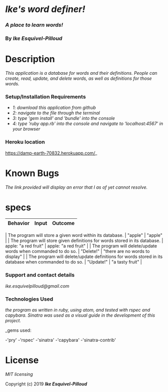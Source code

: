 # _Ike's word definer!_

### _A place to learn words!_

### By _**Ike Esquivel-Pilloud**_

# Description

_This application is a database for words and their definitions. People can create, read, update, and delete words, as well as definitions for those words._

### Setup/Installation Requirements

* _1: download this application from github_
* _2: navigate to the file through the terminal_
* _3: type 'gem install' and 'bundle' into the console_
* _4: type 'ruby app.rb' into the console and navigate to 'localhost:4567' in your browser_

### Heroku location

https://damp-earth-70832.herokuapp.com/_

# Known Bugs

_The link provided will display an error that I as of yet cannot resolve._

# specs
| Behavior        | Input           | Outcome  |
| ------------- |:-------------:| -----:|

| The program will store a given word within its database. | "apple" | "apple" |
| The program will store given definitions for words stored in its database. | apple: "a red fruit" | apple: "a red fruit" |
| The program will delete/update words when commanded to do so. | "Delete!" | "there are no words to display" |
| The program will delete/update definitions for words stored in its database when commanded to do so. | "Update!" | "a tasty fruit" |

### Support and contact details

_ike.esquivelpilloud@gmail.com_

### Technologies Used

_the program as written in ruby, using atom, and tested with rspec and capybara. Sinatra was used as a visual guide in the development of this project._

_gems used:

-'pry'
-'rspec'
-'sinatra'
-'capybara'
-'sinatra-contrib'


# License

_MIT licensing_

Copyright (c) 2019 **_Ike Esquivel-Pilloud_**
